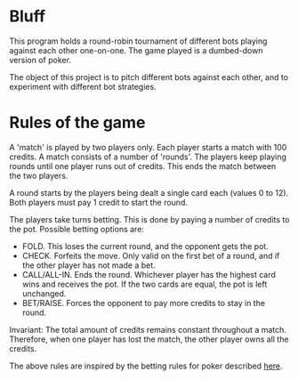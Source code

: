 # Bluff

This program holds a round-robin tournament of different bots playing against
each other one-on-one. The game played is a dumbed-down version of poker.

The object of this project is to pitch different bots against each other, and
to experiment with different bot strategies.

# Rules of the game
A 'match' is played by two players only.  Each player starts a match with 100
credits. A match consists of a number of 'rounds'. The players keep playing
rounds until one player runs out of credits.  This ends the match between the
two players.

A round starts by the players being dealt a single card each (values 0 to 12).
Both players must pay 1 credit to start the round.

The players take turns betting. This is done by paying a number of credits to
the pot. Possible betting options are:
* FOLD. This loses the current round, and the opponent gets the pot.
* CHECK. Forfeits the move. Only valid on the first bet of a round, and if the
  other player has not made a bet.
* CALL/ALL-IN. Ends the round. Whichever player has the highest card wins and
  receives the pot. If the two cards are equal, the pot is left unchanged.
* BET/RAISE. Forces the opponent to pay more credits to stay in the round.

Invariant: The total amount of credits remains constant throughout a match.
Therefore, when one player has lost the match, the other player owns all the
credits.

The above rules are inspired by the betting rules for poker described
[here](https://en.wikipedia.org/wiki/Betting_in_poker).

